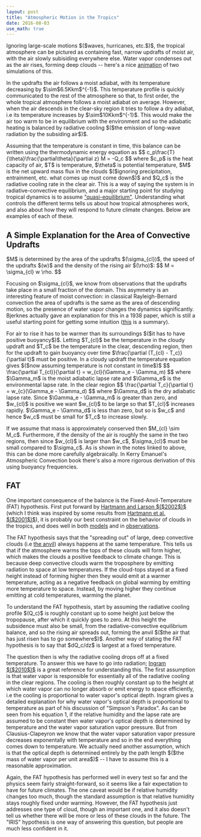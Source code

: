 ```yaml
---
layout: post
title: "Atmospheric Motion in the Tropics"
date: 2016-08-03
use_math: true
---
```


<p>Ignoring large-scale motions $($waves, hurricanes, etc.$)$, the tropical atmosphere can be pictured as containing fast, narrow updrafts of moist air, with the air slowly subisiding everywhere else. Water vapor condenses out as the air rises, forming deep clouds -- here's a nice <a href="https://www.youtube.com/watch?v=B6oHLiVtPnQ">animation</a> of two simulations of this.</p>

<p>In the updrafts the air follows a moist adiabat, with its temperature decreasing by $\sim$6.5Kkm$^{-1}$. This temperature profile is quickly communicated to the rest of the atmosphere so that, to first order, the whole tropical atmosphere follows a moist adiabat on average. However, when the air descends in the clear-sky region it tries to follow a dry adiabat, i.e its temperature increases by $\sim$10Kkm$^{-1}$. This would make the air too warm to be in equilibrium with the environment and so the adiabatic heating is balanced by radiative cooling $($the emission of long-wave radiation by the subsiding air$)$.</p>

<p>Assuming that the temperature is constant in time, this balance can be written using the thermodynamic energy equation as
$$
c_p\frac{T}{\theta}\frac{\partial\theta}{\partial z} M = -Q_c
$$ 
where $c_p$ is the heat capacity of air, $T$ is temperature, $\theta$ is potential temperature, $M$ is the net upward mass flux in the clouds $($ignoring precipitation, entrainment, etc. what comes up must come down$)$ and $Q_c$ is the radiative cooling rate in the clear air. This is a way of saying the system is in radiative-convective equilibrium, and a major starting point for studying tropical dynamics is to assume <a href="ftp://texmex.mit.edu/ftp/pub/emanuel/PAPERS/chapter7.pdf">"quasi-equilibrium"</a>. Understanding what controls the different terms tells us about how tropical atmospheres work, and also about how they will respond to future climate changes. Below are examples of each of these.</p>

<h2>A Simple Explanation for the Area of Convective Updrafts</h2>

<p>$M$ is determined by the area of the updrafts $(\sigma_{cl})$, the speed of the updrafts $(w)$ and the density of the rising air $(\rho)$:
$$
M = \sigma_{cl} w \rho.
$$ 
<p>Focusing on $\sigma_{cl}$, we know from observations that the updrafts take place in a small fraction of the domain. This asymmetry is an interesting feature of moist convection: in classical Rayleigh-Bernard convection the area of updrafts is the same as the area of descending motion, so the presence of water vapor changes the dynamics significantly. Bjerknes actually gave an explanation for this in a 1938 paper, which is still a useful starting point for getting some intuition (<a href="http://isites.harvard.edu/fs/docs/icb.topic1031576.files/Bjerknes_1938.pdf">this</a> is a summary).</p>

<p>For air to rise it has to be warmer than its surroundings $($it has to have positive buoyancy$)$. Letting $T_{cl}$ be the temperature in the cloudy updraft and $T_c$ be the temperature in the clear, descending region, then for the updraft to gain buoyancy over time $\frac{\partial (T_{cl} - T_c)}{\partial t}$ must be positive. In a cloudy updraft the temperature equation gives $($now assuming temperature is not constant in time$)$
$$
\frac{\partial T_{cl}}{\partial t} = w_{cl}(\Gamma_e - \Gamma_m)
$$ 
where $\Gamma_m$ is the moist adiabatic lapse rate and $\Gamma_e$ is the environmental lapse rate. In the clear region
$$
\frac{\partial T_c}{\partial t} = w_{c}(\Gamma_e - \Gamma_d)
$$ 
where $\Gamma_d$ is the dry adiabatic lapse rate. Since $\Gamma_e - \Gamma_m$ is greater than zero, and $w_{cl}$ is positive we want $w_{cl}$ to be large so that $T_{cl}$ increases rapidly. $\Gamma_e - \Gamma_d$ is less than zero, but so is $w_c$ and hence $w_c$ must be small for $T_c$ to increase slowly.</p>

<p>If we assume that mass is approximately conserved then $M_{cl} \sim M_c$. Furthermore, if the density of the air is roughly the same in the two regions, then since $w_{cl}$ is larger than $w_c$, $\sigma_{cl}$ must be small compared to $\sigma_c$. As is shown in the notes linked to above, this can be done more carefully algebraically. In Kerry Emanuel's Atmospheric Convection book there's also a more rigorous derivation of this using buoyancy frequencies.</p>


<h2>FAT</h2>

<p>One important consequence of the balance is the Fixed-Anvil-Temperature (FAT) hypothesis. First put forward by <a href="http://www-k12.atmos.washington.edu/~dennis/Hartmann_Larson_2002GRL.pdf">Hartmann and Larson $($2002$)$</a> (which I think was inspired by some results from <a href="http://onlinelibrary.wiley.com/doi/10.1029/2000GL012833/abstract">Hartmann et al. $($2001$)$</a>), it is probably our best constraint on the behavior of clouds in the tropics, and does well in both <a href="http://www.people.fas.harvard.edu/~kuang/Kuang&Hartmann2007.pdf"> models</a> and in <a href="http://www.atmos.washington.edu/~dennis/Zelinka_HartmannJGR11.pdf">observations</a>. </p>

<p>The FAT hypothesis says that the "spreading out" of large, deep convective clouds (i.e <a href="https://www.google.com/imgres?imgurl=https://upload.wikimedia.org/wikipedia/commons/thumb/3/3a/A_Classic_Anvil_Cloud_Over_Europe.jpg/300px-A_Classic_Anvil_Cloud_Over_Europe.jpg&imgrefurl=https://en.wikipedia.org/wiki/Cumulonimbus_incus&h=200&w=300&tbnid=cQvrvsGH38-F_M:&tbnh=160&tbnw=240&docid=Xj2J-On_9nnJQM&usg=__ORZOhUvA6jfd0XyosYQbW57ZfxM=&sa=X&ved=0ahUKEwjxw-DNz43OAhWh1IMKHTP7AMwQ9QEIIDAA">the anvil</a>) always happens at the same temperature. This tells us that if the atmosphere warms the tops of these clouds will form higher, which makes the clouds a positive feedback to climate change. This is because deep convective clouds warm the troposphere by emitting radiation to space at low temperatures. If the cloud-tops stayed at a fixed height instead of forming higher then they would emit at a warmer temperature, acting as a negative feedback on global warming by emitting more temperature to space. Instead, by moving higher they continue emitting at cold temperatures, warming the planet.</p>

<p>To understand the FAT hypothesis, start by assuming the radiative cooling profile $(Q_c)$ is roughly constant up to some height just below the tropopause, after which it quickly goes to zero. At this height the subsidence must also be small, from the radiative-convective equilibrium balance, and so the rising air spreads out, forming the anvil $($the air that has just risen has to go somewhere$)$. Another way of stating the FAT hypothesis is to say that $dQ_c/dz$ is largest at a fixed temperature. </p> 

<p>The question then is why the radiative cooling drops off at a fixed temperature. To answer this we have to go into radiation; <a href="http://onlinelibrary.wiley.com/doi/10.1002/qj.546/pdf">Ingram $($2010$)$</a> is a great reference for understanding this. The first assumption is that water vapor is responsible for essentially all of the radiative cooling in the clear regions. The cooling is then roughly constant up to the height at which water vapor can no longer absorb or emit energy to space efficiently, i.e the cooling is proportional to water vapor's optical depth. Ingram gives a detailed explanation for why water vapor's optical depth is proportional to temperature as part of his discussion of "Simpson's Paradox". As can be seen from his equation 1, if the relative humidity and the lapse rate are assumed to be constant then water vapor's optical depth is determined by temperature and the water vapor saturation vapor pressure. But from Clausius-Clapeyron we know that the water vapor saturation vapor pressure decreases exponentally with temperature and so in the end everything comes down to temperature. We actually need another assumption, which is that the optical depth is determined entirely by the path length $($the mass of water vapor per unit area$)$ -- I have to assume this is a reasonable approximation.</p> 

<p>Again, the FAT hypothesis has performed well in every test so far and the physics seem fairly straight-forward, so it seems like a fair expectation to have for future climates. The one caveat would be if relative humidity changes too much, though the standard assumption is that relative humidity stays roughly fixed under warming. However, the FAT hypothesis just addresses one type of cloud, though an important one, and it also doesn't tell us whether there will be more or less of these clouds in the future. The "IRIS" hypothesis is one way of answering this question, but people are much less confident in it.</p>

